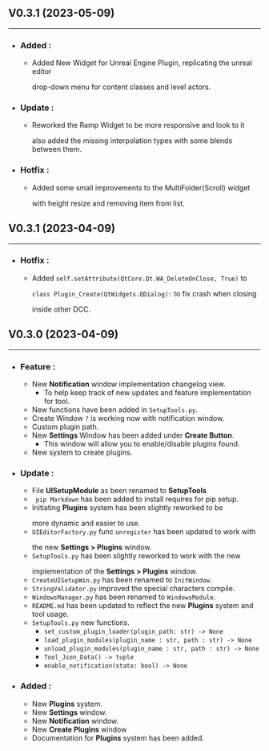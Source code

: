 ## V0.3.1 (2023-05-09)
___
  - ### Added :
    - Added New Widget for Unreal Engine Plugin, replicating the unreal editor </p>
    drop-down menu for content classes and level actors.
  - ### Update :
    - Reworked the Ramp Widget to be more responsive and look to it </p>
    also added the missing interpolation types with some blends between them.
    
  - ### Hotfix : 
    - Added some small improvements to the MultiFolder(Scroll) widget </p>
    with height resize and removing item from list.
   
## V0.3.1 (2023-04-09)
___
  - ### Hotfix : 
    - Added `self.setAttribute(QtCore.Qt.WA_DeleteOnClose, True)` to </p>
    `class Plugin_Create(QtWidgets.QDialog):` to fix crash when closing </p>
    inside other DCC.

## V0.3.0 (2023-04-09) 
___
  - ### Feature : 
    - New **Notification** window implementation changelog view.
      - To help keep track of new updates and feature implementation for tool.
    - New functions have been added in `SetupTools.py`.
    - Create Window `?` is working now with notification window.
    - Custom plugin path.
    - New **Settings** Window has been added under **Create Button**.
      - This window will allow you to enable/disable plugins found.
    -  New system to create plugins.

  - ### Update :
    - File **UISetupModule** as been renamed to **SetupTools**
    - ` pip Markdown` has been added to install requires for pip setup.
    - Initiating **Plugins** system has been slightly reworked to be </p>
    more dynamic and easier to use.
    - `UIEditorFactory.py` func `unregister` has been updated to work with </p>
    the new **Settings > Plugins** window.
    - `SetupTools.py` has been slightly reworked to work with the new </p>
    implementation of the **Settings > Plugins** window.
    - `CreateUISetupWin.py` has been renamed to `InitWindow`.
    - `StringValidator.py` improved the special characters compile.
    - `WindowsManager.py` has been renamed to `WindowsModule`.
    - `README.md` has been updated to reflect the new **Plugins** system and tool usage.
    - `SetupTools.py` new functions.
        - `set_custom_plugin_loader(plugin_path: str) -> None`
        - `load_plugin_modules(plugin_name : str, path : str) -> None`
        - `unload_plugin_modules(plugin_name : str, path : str) -> None`
        - `Tool_Json_Data() -> tuple`
        - `enable_notification(state: bool) -> None`

  - ### Added :
    - New **Plugins** system.
    - New **Settings** window.
    - New **Notification** window.
    - New **Create Plugins** window
    - Documentation for **Plugins** system has been added.
